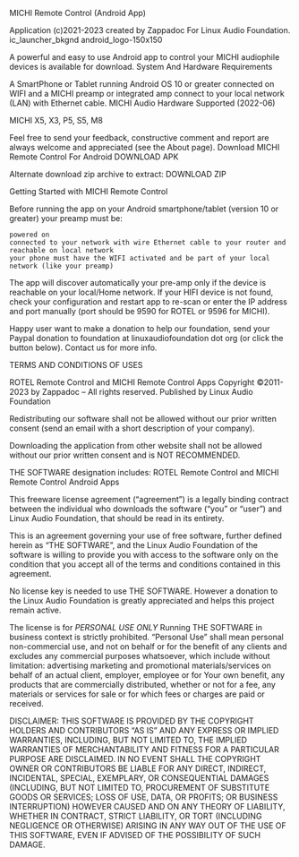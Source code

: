 MICHI Remote Control (Android App)

Application (c)2021-2023 created by Zappadoc For Linux Audio Foundation.
ic_launcher_bkgnd
android_logo-150x150

A powerful and easy to use Android app to control your MICHI audiophile devices is available for download.
System And Hardware Requirements

A SmartPhone or Tablet running Android OS 10 or greater connected on WIFI and a MICHI preamp or integrated amp connect to your local network (LAN) with Ethernet cable.
MICHI Audio Hardware Supported (2022-06)

MICHI X5, X3, P5, S5, M8

Feel free to send your feedback, constructive comment and report are always welcome and appreciated (see the About page).
Download MICHI Remote Control For Android
DOWNLOAD APK

Alternate download zip archive to extract:
DOWNLOAD ZIP


Getting Started with MICHI Remote Control

Before running the app on your Android smartphone/tablet (version 10 or greater) your preamp must be:

    powered on
    connected to your network with wire Ethernet cable to your router and reachable on local network
    your phone must have the WIFI activated and be part of your local network (like your preamp)

The app will discover automatically your pre-amp only if the device is reachable on your local/Home network. If your HIFI device is not found, check your configuration and restart app to re-scan or enter the IP address and port manually (port should be 9590 for ROTEL or 9596 for MICHI).


Happy user want to make a donation to help our foundation, send your Paypal donation to foundation at linuxaudiofoundation dot org (or click the button below). Contact us for more info.

TERMS AND CONDITIONS OF USES

ROTEL Remote Control and MICHI Remote Control Apps
Copyright ©2011-2023 by Zappadoc – All rights reserved.
Published by Linux Audio Foundation

Redistributing our software shall not be allowed without our prior written consent (send an email with a short description of your company).

Downloading the application from other website shall not be allowed without our prior written consent and is NOT RECOMMENDED.

THE SOFTWARE designation includes: ROTEL Remote Control and MICHI Remote Control Android Apps

This freeware license agreement (“agreement”) is a legally binding contract between the individual who downloads the software (“you” or “user”) and Linux Audio Foundation, that should be read in its entirety.

This is an agreement governing your use of free software, further defined herein as “THE SOFTWARE”, and the Linux Audio Foundation of the software is willing to provide you with access to the software only on the condition that you accept all of the terms and conditions contained in this agreement.

No license key is needed to use THE SOFTWARE. However a donation to the Linux Audio Foundation is greatly appreciated and helps this project remain active.

The license is for *PERSONAL USE ONLY* Running THE SOFTWARE in business context is strictly prohibited. “Personal Use” shall mean personal non-commercial use, and not on behalf or for the benefit of any clients and excludes any commercial purposes whatsoever, which include without limitation: advertising marketing and promotional materials/services on behalf of an actual client, employer, employee or for Your own benefit, any products that are commercially distributed, whether or not for a fee, any materials or services for sale or for which fees or charges are paid or received.

DISCLAIMER:
THIS SOFTWARE IS PROVIDED BY THE COPYRIGHT HOLDERS AND CONTRIBUTORS “AS IS” AND ANY EXPRESS OR IMPLIED WARRANTIES, INCLUDING, BUT NOT LIMITED TO, THE IMPLIED WARRANTIES OF MERCHANTABILITY AND FITNESS FOR A PARTICULAR PURPOSE ARE DISCLAIMED. IN NO EVENT SHALL THE COPYRIGHT OWNER OR CONTRIBUTORS BE LIABLE FOR ANY DIRECT, INDIRECT, INCIDENTAL, SPECIAL, EXEMPLARY, OR CONSEQUENTIAL DAMAGES (INCLUDING, BUT NOT LIMITED TO, PROCUREMENT OF SUBSTITUTE GOODS OR SERVICES; LOSS OF USE, DATA, OR PROFITS; OR BUSINESS INTERRUPTION) HOWEVER CAUSED AND ON ANY THEORY OF LIABILITY, WHETHER IN CONTRACT, STRICT LIABILITY, OR TORT (INCLUDING NEGLIGENCE OR OTHERWISE) ARISING IN ANY WAY OUT OF THE USE OF THIS SOFTWARE, EVEN IF ADVISED OF THE POSSIBILITY OF SUCH DAMAGE.
